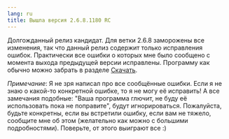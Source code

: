 ```yaml
---
lang: ru
title: Вышла версия 2.6.8.1180 RC
---
```

Долгожданный релиз кандидат. Для ветки 2.6.8 заморожены все изменения, так что данный релиз содержит только исправления ошибок. Практически все ошибки о которых мне было сообщено с момента выхода предыдущей версии исправлены. Программу как обычно можно забрать в разделе [Скачать](/ru/downloads).

*Примечание*: Я не зря написал про все сообщённые ошибки. Если я не знаю о какой-то конкретной ошибке, то я не могу её исправить! А все замечания подобные: "Ваша программа глючит, не буду её использовать пока не поправите", будут игнорироваться. Пожалуйста, будьте конкретны, если вы встретили ошибку, если вам не тяжело, сообщите мне об этом (желательно как можно с большими подробностями). Поверьте, от этого выиграют все :)
